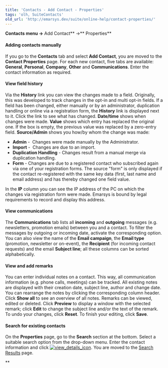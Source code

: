 ```yaml
---
title: 'Contacts - Add Contact - Properties'
tags: 'olh, SuiteContacts'
old_url: 'http://emarsys.dev/suite/online-help/contact-properties/'
---
```


**Contacts menu ->** Add Contact** ->** Properties**

#### Adding contacts manually

 If you go to the **Contacts** tab and select **Add Contact**, you are moved to the **Contact Properties** page. For each new contact, five tabs are available: **General**, **Personal**, **Company**, **Other** and **Communications**. Enter the contact information as required.

#### View field history

 Via the **History** link you can view the changes made to a field. Originally, this was developed to track changes in the opt-in and multi opt-in fields. If a field has been changed, either manually or by an administrator, duplication handling or online via a registration form, the **History** link is displayed next to it. Click the link to see what has changed. **Date/time** shows when changes were made. **Value** shows which entry has replaced the original one. If the box is empty, the previous value was replaced by a zero-entry field. **Source/Admin** shows you how/by whom the change was made:

- **Admin** -  Changes were made manually by the Administrator.
- **Import** -  Changes are due to an import.
- **Duplication Handling** - Changes result from a manual merge via duplication handling.
- **Form** - Changes are due to a registered contact who subscribed again via one of your registration forms. The source "form" is only displayed if the contact re-registered with the same key data (first, last name and email address) and has thereby changed one field value.

 In the **IP** column you can see the IP address of the PC on which the changes via registration form were made. Emarsys is bound by legal requirements to record and display this address.

#### View communications

 The **Communications** tab lists all **incoming** and **outgoing** messages (e.g. newsletters, promotion emails) between you and a contact. To filter the messages by outgoing or incoming date, activate the corresponding option. You can also view the name of the **Email campaign**, the **Email type** (promotion, newsletter or on-event), the **Recipient** (for incoming contact requests) and the email **Subject line**; all these columns can be sorted alphabetically.

#### View and add remarks

 You can enter individual notes on a contact. This way, all communication information (e.g. phone calls, meetings) can be tracked. All existing notes are displayed with their creation date, subject line, author and change date. You can rearrange the notes by clicking the corresponding column header. Click **Show all** to see an overview of all notes. Remarks can be viewed, edited or deleted. Click **Preview** to display a window with the selected remark; click **Edit** to change the subject line and/or the text of the remark. To undo your changes, click **Reset**. To finish your editing, click **Save**.<a name="search"></a>

#### Search for existing contacts

 On the **Properties** page, go to the **Search** section at the bottom. Select a suitable search option from the drop-down menu. Enter the contact information and click [![view_details_icon](/assets/images/view_details_icon.png)](/assets/images/view_details_icon.png). You are moved to the [Search Results](/olh/search-results.md "Contacts – Add Contact – Search Results") page.

**